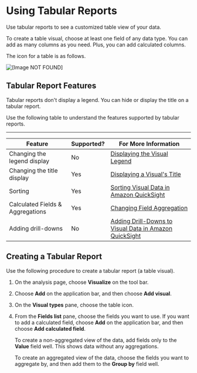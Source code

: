 # Using Tabular Reports<a name="tabular"></a>

Use tabular reports to see a customized table view of your data\.

To create a table visual, choose at least one field of any data type\. You can add as many columns as you need\. Plus, you can add calculated columns\. 

The icon for a table is as follows\.

![\[Image NOT FOUND\]](http://docs.aws.amazon.com/quicksight/latest/user/images/tabular-icon.png)

## Tabular Report Features<a name="tabular-report-features"></a>

Tabular reports don't display a legend\. You can hide or display the title on a tabular report\.

Use the following table to understand the features supported by tabular reports\. 


****  

| Feature | Supported? | For More Information | 
| --- | --- | --- | 
| Changing the legend display | No | [Displaying the Visual Legend](formatting-a-visual.md#displaying-the-visual-legend) | 
| Changing the title display | Yes | [Displaying a Visual's Title](formatting-a-visual.md#displaying-visual-title) | 
| Sorting | Yes | [Sorting Visual Data in Amazon QuickSight](sorting-visual-data.md) | 
| Calculated Fields & Aggregations | Yes | [Changing Field Aggregation](changing-field-aggregation.md) | 
| Adding drill\-downs | No | [Adding Drill\-Downs to Visual Data in Amazon QuickSight](adding-drill-downs.md) | 

## Creating a Tabular Report<a name="create-pivot-table"></a>

Use the following procedure to create a tabular report \(a table visual\)\.

1. On the analysis page, choose **Visualize** on the tool bar\.

1. Choose **Add** on the application bar, and then choose **Add visual**\.

1. On the **Visual types** pane, choose the table icon\.

1. From the **Fields list** pane, choose the fields you want to use\. If you want to add a calculated field, choose **Add** on the application bar, and then choose **Add calculated field**\.

   To create a non\-aggregated view of the data, add fields only to the **Value** field well\. This shows data without any aggregations\.

   To create an aggregated view of the data, choose the fields you want to aggregate by, and then add them to the **Group by** field well\.
